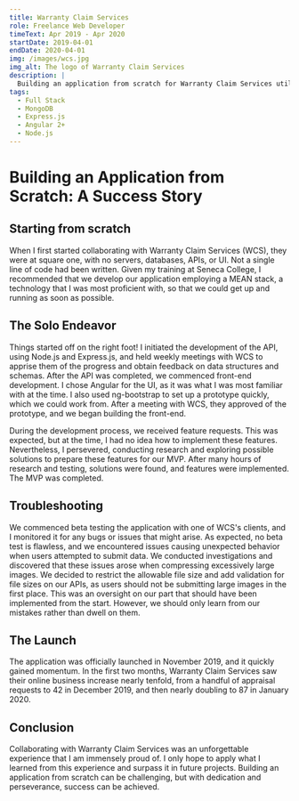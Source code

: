 ```yaml
---
title: Warranty Claim Services
role: Freelance Web Developer
timeText: Apr 2019 - Apr 2020
startDate: 2019-04-01
endDate: 2020-04-01
img: /images/wcs.jpg
img_alt: The logo of Warranty Claim Services
description: |
  Building an application from scratch for Warranty Claim Services utilizing MEAN stack technology. The development process included the creation of the back-end API, the front-end, and troubleshooting issues, resulting in a successful launch in November 2019, with Warranty Claim Services seeing a significant increase in business.
tags:
  - Full Stack
  - MongoDB
  - Express.js
  - Angular 2+
  - Node.js
---
```


# Building an Application from Scratch: A Success Story

## Starting from scratch

When I first started collaborating with Warranty Claim Services (WCS), they were at square one, with no servers, databases, APIs, or UI. Not a single line of code had been written. Given my training at Seneca College, I recommended that we develop our application employing a MEAN stack, a technology that I was most proficient with, so that we could get up and running as soon as possible.

## The Solo Endeavor

Things started off on the right foot! I initiated the development of the API, using Node.js and Express.js, and held weekly meetings with WCS to apprise them of the progress and obtain feedback on data structures and schemas. After the API was completed, we commenced front-end development. I chose Angular for the UI, as it was what I was most familiar with at the time. I also used ng-bootstrap to set up a prototype quickly, which we could work from. After a meeting with WCS, they approved of the prototype, and we began building the front-end.

During the development process, we received feature requests. This was expected, but at the time, I had no idea how to implement these features. Nevertheless, I persevered, conducting research and exploring possible solutions to prepare these features for our MVP. After many hours of research and testing, solutions were found, and features were implemented. The MVP was completed.

## Troubleshooting

We commenced beta testing the application with one of WCS's clients, and I monitored it for any bugs or issues that might arise. As expected, no beta test is flawless, and we encountered issues causing unexpected behavior when users attempted to submit data. We conducted investigations and discovered that these issues arose when compressing excessively large images. We decided to restrict the allowable file size and add validation for file sizes on our APIs, as users should not be submitting large images in the first place. This was an oversight on our part that should have been implemented from the start. However, we should only learn from our mistakes rather than dwell on them.

## The Launch

The application was officially launched in November 2019, and it quickly gained momentum. In the first two months, Warranty Claim Services saw their online business increase nearly tenfold, from a handful of appraisal requests to 42 in December 2019, and then nearly doubling to 87 in January 2020.

## Conclusion

Collaborating with Warranty Claim Services was an unforgettable experience that I am immensely proud of. I only hope to apply what I learned from this experience and surpass it in future projects. Building an application from scratch can be challenging, but with dedication and perseverance, success can be achieved.

